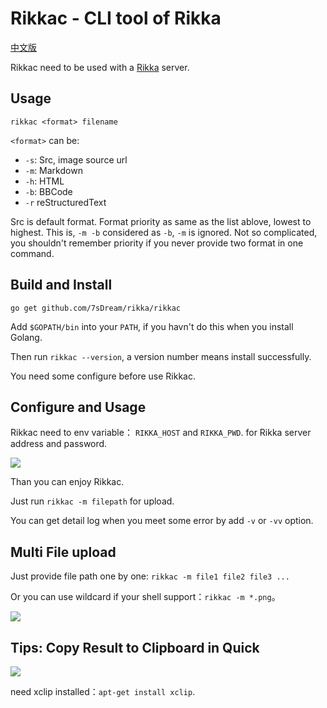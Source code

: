 # Rikkac - CLI tool of Rikka

[中文版][version-zh]

Rikkac need to be used with a [Rikka][rikka] server.

## Usage

`rikkac <format> filename`

`<format>` can be:

- `-s`: Src, image source url
- `-m`: Markdown
- `-h`: HTML
- `-b`: BBCode
- `-r` reStructuredText

Src is default format. Format priority as same as the list ablove, lowest to highest. This is, `-m -b` considered as `-b`, `-m` is ignored. Not so complicated, you shouldn't remember priority if you never provide two format in one command.

## Build and Install

`go get github.com/7sDream/rikka/rikkac`

Add `$GOPATH/bin` into your `PATH`, if you havn't do this when you install Golang.

Then run `rikkac --version`, a version number means install successfully.

You need some configure before use Rikkac.

## Configure and Usage

Rikkac need to env variable： `RIKKA_HOST` and `RIKKA_PWD`. for  Rikka server address and password.

![](http://7sdream-rikka-demo.daoapp.io/files/2016-09-05-066558195)

Than you can enjoy Rikkac.

Just run `rikkac -m filepath` for upload.

You can get detail log when you meet some error by add  `-v` or `-vv` option.

## Multi File upload

Just provide file path one by one: `rikkac -m file1 file2 file3 ...`

Or you can use wildcard if your shell support：`rikkac -m *.png`。

![](http://odbw8jckg.bkt.clouddn.com/ba2d2dca-2ae2-4436-ade2-7905183ce23d.png)

## Tips: Copy Result to Clipboard in Quick

![](http://7sdream-rikka-demo.daoapp.io/files/2016-09-05-781037494)

need xclip installed：`apt-get install xclip`.

[version-zh]: https://github.com/7sDream/rikka/blob/master/rikkac/README.zh.md

[rikka]: https://github.com/7sDream/rikka
